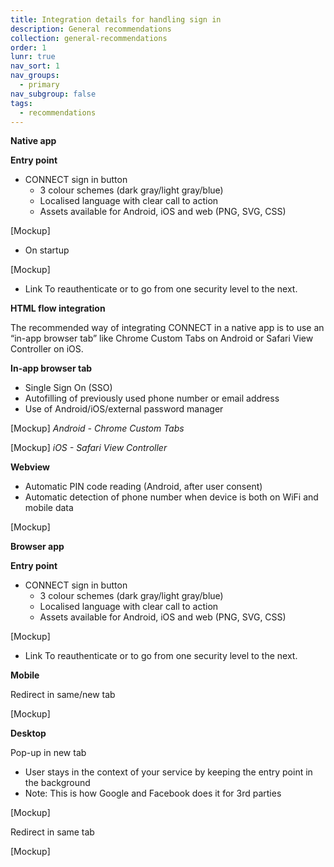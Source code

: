 ```yaml
---
title: Integration details for handling sign in
description: General recommendations
collection: general-recommendations
order: 1
lunr: true
nav_sort: 1
nav_groups:
  - primary
nav_subgroup: false
tags:
  - recommendations
---
```

**Native app**

**Entry point**


- CONNECT sign in button
  - 3 colour schemes (dark gray/light gray/blue)
  - Localised language with clear call to action
  - Assets available for Android, iOS and web (PNG, SVG, CSS)

[Mockup]


- On startup

[Mockup]


- Link
  To reauthenticate or to go from one security level to the next.

**HTML flow integration**

The recommended way of integrating CONNECT in a native app is to use an “in-app browser tab” like Chrome Custom Tabs on Android or Safari View Controller on iOS.

**In-app browser tab**


- Single Sign On (SSO)
- Autofilling of previously used phone number or email address
- Use of Android/iOS/external password manager

[Mockup] *Android - Chrome Custom Tabs*

[Mockup] *iOS - Safari View Controller*

**Webview**


- Automatic PIN code reading (Android, after user consent)
- Automatic detection of phone number when device is both on WiFi and mobile data

[Mockup]

**Browser app**

**Entry point**


- CONNECT sign in button
  - 3 colour schemes (dark gray/light gray/blue)
  - Localised language with clear call to action
  - Assets available for Android, iOS and web (PNG, SVG, CSS)

[Mockup]


- Link To reauthenticate or to go from one security level to the next.

**Mobile**

Redirect in same/new tab

[Mockup]

**Desktop**

Pop-up in new tab


- User stays in the context of your service by keeping the entry point in the background
- Note: This is how Google and Facebook does it for 3rd parties

[Mockup]

Redirect in same tab

[Mockup]

